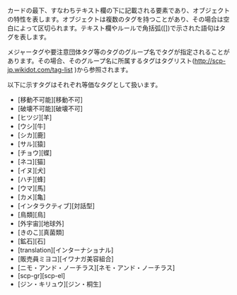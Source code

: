 カードの最下、すなわちテキスト欄の下に記載される要素であり、オブジェクトの特性を表します。オブジェクトは複数のタグを持つことがあり、その場合は空白によって区切られます。テキスト欄やルールで角括弧([])で示された語句はタグを表します。

メジャータグや要注意団体タグ等のタグのグループ名でタグが指定されることがあります。その場合、そのグループ名に所属するタグはタグリスト(http://scp-jp.wikidot.com/tag-list )から参照されます。

以下に示すタグはそれぞれ等価なタグとして扱います。
* [移動不可能][移動不可]
* [破壊不可能][破壊不可]
* [ヒツジ][羊]
* [ウシ][牛]
* [シカ][鹿]
* [サル][猿]
* [チョウ][蝶]
* [ネコ][猫]
* [イヌ][犬]
* [ハチ][蜂]
* [ウマ][馬]
* [カメ][亀]
* [インタラクティブ][対話型]
* [鳥類][鳥]
* [外宇宙][地球外]
* [きのこ][真菌類]
* [鉱石][石]
* [translation][インターナショナル]
* [販売員ミヨコ][イワナガ美容組合]
* [ニモ・アンド・ノーチラス][ネモ・アンド・ノーチラス]
* [scp-gr][scp-el]
* [ジン・キリュウ][ジン・桐生]
